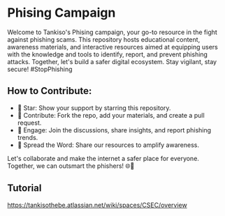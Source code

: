 # Phising Campaign
Welcome to Tankiso's Phising campaign, your go-to resource in the fight against phishing scams. This repository hosts educational content, awareness materials, and interactive resources aimed at equipping users with the knowledge and tools to identify, report, and prevent phishing attacks. Together, let's build a safer digital ecosystem. Stay vigilant, stay secure! #StopPhishing

## How to Contribute:

* 🌟 Star: Show your support by starring this repository.
* 🐛 Contribute: Fork the repo, add your materials, and create a pull request.
* 💬 Engage: Join the discussions, share insights, and report phishing trends.
* 🚀 Spread the Word: Share our resources to amplify awareness.

Let's collaborate and make the internet a safer place for everyone. Together, we can outsmart the phishers! 🌐🔐

## Tutorial

https://tankisothebe.atlassian.net/wiki/spaces/CSEC/overview
